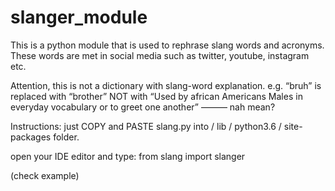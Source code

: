 # slanger_module
This is a python module that is used to rephrase slang words and acronyms. These words are met in social media such as twitter, youtube, instagram etc. 

Attention, this is not a dictionary with slang-word explanation. 
e.g. “bruh” is replaced with “brother” NOT with “Used by african Americans Males in everyday vocabulary or to greet one another”
———
nah mean?


Instructions:
just COPY and PASTE slang.py into / lib / python3.6 / site-packages  folder.

open your IDE editor and type: 
from slang import slanger

(check example)